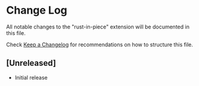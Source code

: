 # Change Log

All notable changes to the "rust-in-piece" extension will be documented in this file.

Check [Keep a Changelog](http://keepachangelog.com/) for recommendations on how to structure this file.

## [Unreleased]

- Initial release
